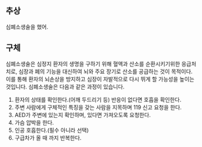## 추상

심폐소생술을 했어.

## 구체
심폐소생술은 심정지 환자의 생명을 구하기 위해 혈액과 산소를 순환시키기위한 응급처치로, 심장과 폐의 기능을 대신하여 뇌와 주요 장기로 산소를 공급하는 것이 목적이다. 이를 통해 환자의 뇌손상을 방지하고 심장이 자발적으로 다시 뛰게 할 가능성을 높이는 것입니다. 심폐소생술은 다음과 같은 과정이 있습니다.

1. 환자의 상태를 확인한다.(어깨 두드리기 등)
반응이 없다면 호흡을 확인한다.
2. 주변 사람에게 구체적인 특징을 갖는 사람을 지목하며 119 신고 요청을 한다.
3. AED가 주변에 있는지 확인하며, 있다면 가져오도록 요청한다.
4. 가슴 압박을 한다.
5. 인공 호흡한다.(필수 아니라 선택)
6. 구급차가 올 때 까지 반복한다.